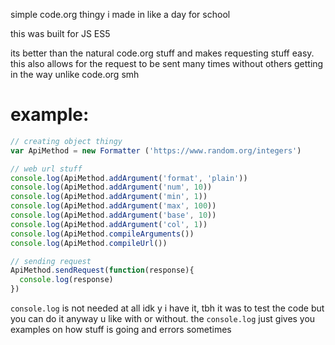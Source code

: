 simple code.org thingy i made in like a day for school

this was built for JS ES5

its better than the natural code.org stuff and makes requesting stuff easy. this also allows for the request to be sent many times without others getting in the way unlike code.org smh

# example:
```js
// creating object thingy
var ApiMethod = new Formatter ('https://www.random.org/integers')

// web url stuff
console.log(ApiMethod.addArgument('format', 'plain'))
console.log(ApiMethod.addArgument('num', 10))
console.log(ApiMethod.addArgument('min', 1))
console.log(ApiMethod.addArgument('max', 100))
console.log(ApiMethod.addArgument('base', 10))
console.log(ApiMethod.addArgument('col', 1))
console.log(ApiMethod.compileArguments())
console.log(ApiMethod.compileUrl())

// sending request
ApiMethod.sendRequest(function(response){
  console.log(response)
})
```
`console.log` is not needed at all idk y i have it, tbh it was to test the code but you can do it anyway u like with or without. the `console.log` just gives you examples on how stuff is going and errors sometimes
